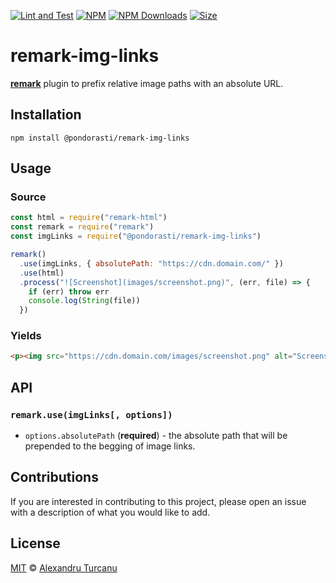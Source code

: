 [![Lint and Test](https://github.com/Pondorasti/remark-img-links/actions/workflows/main.yaml/badge.svg?branch=main)](https://github.com/Pondorasti/remark-img-links/actions/workflows/main.yaml)
[![NPM](https://img.shields.io/npm/v/@pondorasti/remark-img-links.svg)](https://www.npmjs.com/package/@pondorasti/remark-img-links)
[![NPM Downloads](https://img.shields.io/npm/dm/@pondorasti/remark-img-links)](https://www.npmjs.com/package/@pondorasti/remark-img-links)
[![Size](https://img.shields.io/bundlephobia/minzip/@pondorasti/remark-img-links.svg)](https://bundlephobia.com/result?p=@pondorasti/remark-img-links)

# remark-img-links

[**remark**](https://github.com/remarkjs/remark) plugin to prefix relative image paths with an absolute URL.

## Installation

```
npm install @pondorasti/remark-img-links
```

## Usage

### Source
```js
const html = require("remark-html")
const remark = require("remark")
const imgLinks = require("@pondorasti/remark-img-links")

remark()
  .use(imgLinks, { absolutePath: "https://cdn.domain.com/" })
  .use(html)
  .process("![Screenshot](images/screenshot.png)", (err, file) => {
    if (err) throw err
    console.log(String(file))
  })
```

### Yields
```html
<p><img src="https://cdn.domain.com/images/screenshot.png" alt="Screenshot"></p>
```

## API
### `remark.use(imgLinks[, options])`
* `options.absolutePath` (**required**) - the absolute path that will be prepended to the begging of image links.

## Contributions
If you are interested in contributing to this project, please open an issue with a description of what you would like to add.

## License
[MIT](LICENSE) © [Alexandru Turcanu](https://github.com/Pondorasti)
